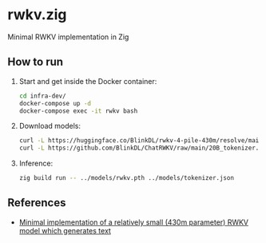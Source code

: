 # rwkv.zig
Minimal RWKV implementation in Zig

## How to run
1. Start and get inside the Docker container:
    ```bash
    cd infra-dev/
    docker-compose up -d
    docker-compose exec -it rwkv bash
    ```
2. Download models:
    ```bash
    curl -L https://huggingface.co/BlinkDL/rwkv-4-pile-430m/resolve/main/RWKV-4-Pile-430M-20220808-8066.pth -o ../models/rwkv.pth
    curl -L https://github.com/BlinkDL/ChatRWKV/raw/main/20B_tokenizer.json -o ../models/tokenizer.json
    ```
3. Inference:
    ```bash
    zig build run -- ../models/rwkv.pth ../models/tokenizer.json
    ```

## References
- [Minimal implementation of a relatively small (430m parameter) RWKV model which generates text](https://johanwind.github.io/2023/03/23/rwkv_details.html)
